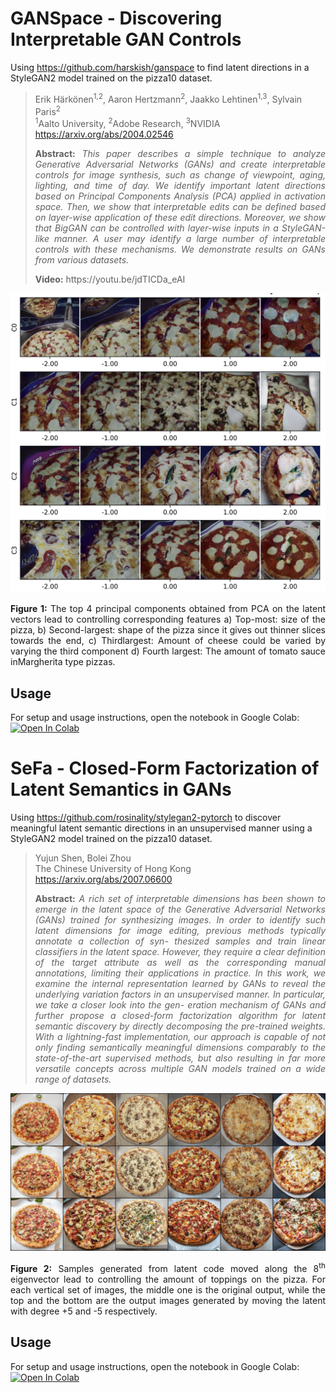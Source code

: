 # GANSpace - Discovering Interpretable GAN Controls 

Using https://github.com/harskish/ganspace to find latent directions in a StyleGAN2 model trained on the pizza10 dataset.

> Erik Härkönen<sup>1,2</sup>, Aaron Hertzmann<sup>2</sup>, Jaakko Lehtinen<sup>1,3</sup>, Sylvain Paris<sup>2</sup><br>
> <sup>1</sup>Aalto University, <sup>2</sup>Adobe Research, <sup>3</sup>NVIDIA<br>
> https://arxiv.org/abs/2004.02546
>
> <p align="justify"><b>Abstract:</b> <i>This paper describes a simple technique to analyze Generative Adversarial Networks (GANs) and create interpretable controls for image synthesis, such as change of viewpoint, aging, lighting, and time of day. We identify important latent directions based on Principal Components Analysis (PCA) applied in activation space. Then, we show that interpretable edits can be defined based on layer-wise application of these edit directions. Moreover, we show that BigGAN can be controlled with layer-wise inputs in a StyleGAN-like manner. A user may identify a large number of interpretable controls with these mechanisms. We demonstrate results on GANs from various datasets.</i></p>
> <p align="justify"><b>Video:</b> 
> https://youtu.be/jdTICDa_eAI
  
 <p align="center">
  <img src="https://github.com/KV9801/gan-control/blob/main/samples/ganspace.png" width="600">
 </p>

<p align="justify"><b>Figure 1:</b> The top 4 principal components obtained from PCA on the latent vectors lead to controlling corresponding features a) Top-most: size of the pizza, b) Second-largest: shape of the pizza since it gives out thinner slices towards the end, c) Thirdlargest: Amount of cheese could be varied by varying the third component d) Fourth largest: The amount of tomato sauce inMargherita type pizzas.</p>


## Usage
For setup and usage instructions, open the notebook in Google Colab: [![Open In Colab](https://colab.research.google.com/assets/colab-badge.svg)](https://colab.research.google.com/github/KV9801/gan-control/blob/master/GANSpace/GANSpace.ipynb)

# SeFa - Closed-Form Factorization of Latent Semantics in GANs
Using https://github.com/rosinality/stylegan2-pytorch to discover meaningful latent semantic directions in an unsupervised manner using a StyleGAN2 model trained on the pizza10 dataset.

> Yujun Shen, Bolei Zhou<br>
> The Chinese University of Hong Kong<br>
> https://arxiv.org/abs/2007.06600
>
> <p align="justify"><b>Abstract:</b> <i>A rich set of interpretable dimensions has been shown to emerge in the latent space of the Generative Adversarial Networks (GANs) trained for synthesizing images. In order to identify such latent dimensions for image editing, previous methods typically annotate a collection of syn- thesized samples and train linear classifiers in the latent space. However, they require a clear definition of the target attribute as well as the corresponding manual annotations, limiting their applications in practice. In this work, we examine the internal representation learned by GANs to reveal the underlying variation factors in an unsupervised manner. In particular, we take a closer look into the gen- eration mechanism of GANs and further propose a closed-form factorization algorithm for latent semantic discovery by directly decomposing the pre-trained weights. With a lightning-fast implementation, our approach is capable of not only finding semantically meaningful dimensions comparably to the state-of-the-art supervised methods, but also resulting in far more versatile concepts across multiple GAN models trained on a wide range of datasets.</i></p>

 <p align="center">
  <img src="https://github.com/KV9801/gan-control/blob/main/samples/sefa.png" width="900">
 </p>
 
 <p align="justify"><b>Figure 2:</b> Samples generated from latent code moved along the 8<sup>th</sup> eigenvector lead to controlling the amount of toppings on the pizza. For each vertical set of images, the middle one is the original output, while the top and the bottom are the output images generated by moving the latent with degree +5 and -5 respectively.</p>


## Usage
For setup and usage instructions, open the notebook in Google Colab: [![Open In Colab](https://colab.research.google.com/assets/colab-badge.svg)](https://colab.research.google.com/github/KV9801/gan-control/blob/master/SeFa/SeFa.ipynb)
